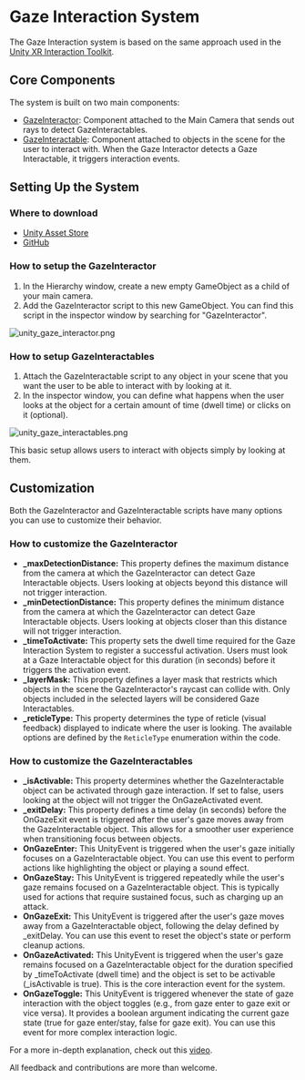 # Gaze Interaction System

The Gaze Interaction system is based on the same approach used in the [Unity XR Interaction Toolkit](https://docs.unity3d.com/Packages/com.unity.xr.interaction.toolkit@2.0/manual/index.html).

## Core Components

The system is built on two main components:

- [GazeInteractor](api/TS.GazeInteraction.GazeInteractor.html): Component attached to the Main Camera that sends out rays to detect GazeInteractables.
- [GazeInteractable](api/TS.GazeInteraction.GazeInteractable.html): Component attached to objects in the scene for the user to interact with. When the Gaze Interactor detects a Gaze Interactable, it triggers interaction events.

## Setting Up the System

### Where to download

- [Unity Asset Store](https://assetstore.unity.com/packages/tools/camera/vr-gaze-interaction-system-241337)
- [GitHub](https://github.com/tomazsaraiva/unity-gaze-interaction/)

### How to setup the GazeInteractor

   1. In the Hierarchy window, create a new empty GameObject as a child of your main camera.
   2. Add the GazeInteractor script to this new GameObject. You can find this script in the inspector window by searching for "GazeInteractor".

![unity_gaze_interactor.png](~/images/unity_gaze_interactor.png)

### How to setup GazeInteractables

   1. Attach the GazeInteractable script to any object in your scene that you want the user to be able to interact with by looking at it.
   2. In the inspector window, you can define what happens when the user looks at the object for a certain amount of time (dwell time) or clicks on it (optional).

![unity_gaze_interactables.png](~/images/unity_gaze_interactable.png)

This basic setup allows users to interact with objects simply by looking at them.

## Customization

Both the GazeInteractor and GazeInteractable scripts have many options you can use to customize their behavior.

### How to customize the GazeInteractor

- **_maxDetectionDistance:** This property defines the maximum distance from the camera at which the GazeInteractor can detect Gaze Interactable objects. Users looking at objects beyond this distance will not trigger interaction.
- **_minDetectionDistance:** This property defines the minimum distance from the camera at which the GazeInteractor can detect Gaze Interactable objects. Users looking at objects closer than this distance will not trigger interaction.
- **_timeToActivate:** This property sets the dwell time required for the Gaze Interaction System to register a successful activation. Users must look at a Gaze Interactable object for this duration (in seconds) before it triggers the activation event.
- **_layerMask:** This property defines a layer mask that restricts which objects in the scene the GazeInteractor's raycast can collide with. Only objects included in the selected layers will be considered Gaze Interactables.  
- **_reticleType:** This property determines the type of reticle (visual feedback) displayed to indicate where the user is looking. The available options are defined by the `ReticleType` enumeration within the code.

### How to customize the GazeInteractables

- **_isActivable:** This property determines whether the GazeInteractable object can be activated through gaze interaction. If set to false, users looking at the object will not trigger the OnGazeActivated event.
- **_exitDelay:** This property defines a time delay (in seconds) before the OnGazeExit event is triggered after the user's gaze moves away from the GazeInteractable object. This allows for a smoother user experience when transitioning focus between objects.
- **OnGazeEnter:** This UnityEvent is triggered when the user's gaze initially focuses on a GazeInteractable object. You can use this event to perform actions like highlighting the object or playing a sound effect.
- **OnGazeStay:** This UnityEvent is triggered repeatedly while the user's gaze remains focused on a GazeInteractable object. This is typically used for actions that require sustained focus, such as charging up an attack.
- **OnGazeExit:** This UnityEvent is triggered after the user's gaze moves away from a GazeInteractable object, following the delay defined by _exitDelay. You can use this event to reset the object's state or perform cleanup actions.
- **OnGazeActivated:** This UnityEvent is triggered when the user's gaze remains focused on a GazeInteractable object for the duration specified by _timeToActivate (dwell time) and the object is set to be activable (_isActivable is true). This is the core interaction event for the system.
- **OnGazeToggle:** This UnityEvent is triggered whenever the state of gaze interaction with the object toggles (e.g., from gaze enter to gaze exit or vice versa). It provides a boolean argument indicating the current gaze state (true for gaze enter/stay, false for gaze exit). You can use this event for more complex interaction logic.

For a more in-depth explanation, check out this [video](https://www.youtube.com/watch?v=8p4erfeWatA&list=PLBBRLwJVhEhNeLRaBjJh7O8cvGHFKOpGW&index=1).

All feedback and contributions are more than welcome.